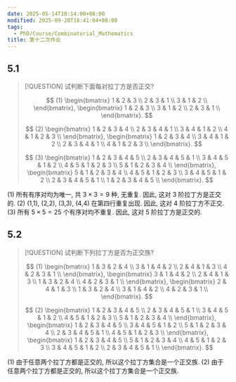 ```yaml
---
date: 2025-05-14T10:14:00+08:00
modified: 2025-09-20T18:41:04+08:00
tags:
  - PhD/Course/Combinatorial_Mathematics
title: 第十二次作业
---
```


## 5.1

> [!QUESTION]
> 试判断下面每对拉丁方是否正交?
>
> $$
> (1) \begin{bmatrix}
>   1 & 2 & 3 \\
>   2 & 3 & 1 \\
>   3 & 1 & 2 \\
> \end{bmatrix}, \begin{bmatrix}
>   1 & 2 & 3 \\
>   3 & 1 & 2 \\
>   2 & 3 & 1 \\
> \end{bmatrix}.
> $$
>
> $$
> (2) \begin{bmatrix}
>   1 & 2 & 3 & 4 \\
>   2 & 3 & 4 & 1 \\
>   3 & 4 & 1 & 2 \\
>   4 & 1 & 2 & 3 \\
> \end{bmatrix}, \begin{bmatrix}
>   1 & 2 & 3 & 4 \\
>   3 & 4 & 1 & 2 \\
>   2 & 3 & 4 & 1 \\
>   4 & 1 & 2 & 3 \\
> \end{bmatrix}.
> $$
>
> $$
> (3) \begin{bmatrix}
>   1 & 2 & 3 & 4 & 5 \\
>   2 & 3 & 4 & 5 & 1 \\
>   3 & 4 & 5 & 1 & 2 \\
>   4 & 5 & 1 & 2 & 3 \\
>   5 & 1 & 2 & 3 & 4 \\
> \end{bmatrix}, \begin{bmatrix}
>   5 & 1 & 2 & 3 & 4 \\
>   4 & 5 & 1 & 2 & 3 \\
>   3 & 4 & 5 & 1 & 2 \\
>   2 & 3 & 4 & 5 & 1 \\
>   1 & 2 & 3 & 4 & 5 \\
> \end{bmatrix}.
> $$

(1) 所有有序对均为唯一, 共 $3 \times 3 = 9$ 种, 无重复. 因此, 这对 3 阶拉丁方是正交的.
(2) (1,1), (2,2), (3,3), (4,4) 在第四行重复出现. 因此, 这对 4 阶拉丁方不正交.
(3) 所有 $5 \times 5 = 25$ 个有序对均不重复. 因此, 这对 5 阶拉丁方是正交的.

## 5.2

> [!QUESTION]
> 试判断下列拉丁方是否为正交族?
>
> $$
> (1) \begin{bmatrix}
>   1 & 3 & 2 & 4 \\
>   3 & 1 & 4 & 2 \\
>   2 & 4 & 1 & 3 \\
>   4 & 2 & 3 & 1 \\
> \end{bmatrix}, \begin{bmatrix}
>   3 & 1 & 4 & 2 \\
>   2 & 4 & 1 & 3 \\
>   1 & 3 & 2 & 4 \\
>   4 & 2 & 3 & 1 \\
> \end{bmatrix}, \begin{bmatrix}
>   2 & 4 & 1 & 3 \\
>   1 & 3 & 2 & 4 \\
>   3 & 1 & 4 & 2 \\
>   4 & 2 & 3 & 1 \\
> \end{bmatrix}.
> $$
>
> $$
> (2) \begin{bmatrix}
>   1 & 2 & 3 & 4 & 5 \\
>   2 & 3 & 4 & 5 & 1 \\
>   3 & 4 & 5 & 1 & 2 \\
>   4 & 5 & 1 & 2 & 3 \\
>   5 & 1 & 2 & 3 & 4 \\
> \end{bmatrix}, \begin{bmatrix}
>   1 & 2 & 3 & 4 & 5 \\
>   3 & 4 & 5 & 1 & 2 \\
>   5 & 1 & 2 & 3 & 4 \\
>   2 & 3 & 4 & 5 & 1 \\
>   4 & 5 & 1 & 2 & 3 \\
> \end{bmatrix}, \begin{bmatrix}
>   1 & 2 & 3 & 4 & 5 \\
>   5 & 1 & 2 & 3 & 4 \\
>   4 & 5 & 1 & 2 & 3 \\
>   3 & 4 & 5 & 1 & 2 \\
>   2 & 3 & 4 & 5 & 1 \\
> \end{bmatrix}.
> $$

(1) 由于任意两个拉丁方都是正交的, 所以这个拉丁方集合是一个正交族.
(2) 由于任意两个拉丁方都是正交的, 所以这个拉丁方集合是一个正交族.
